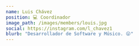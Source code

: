 ```yaml
---
name: Luis Chávez
position: 💻 Coordinador
image_path: /images/members/louis.jpg
social: https://instagram.com/l_chavez1
blurb: "Desarrollador de Software y Músico. 😛"
---
```

